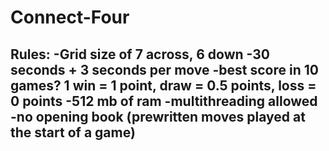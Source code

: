 # Connect-Four

Rules: 
-Grid size of 7 across, 6 down
-30 seconds + 3 seconds per move
-best score in 10 games? 1 win = 1 point, draw = 0.5 points, loss = 0 points
-512 mb of ram
-multithreading allowed
-no opening book (prewritten moves played at the start of a game)
-
